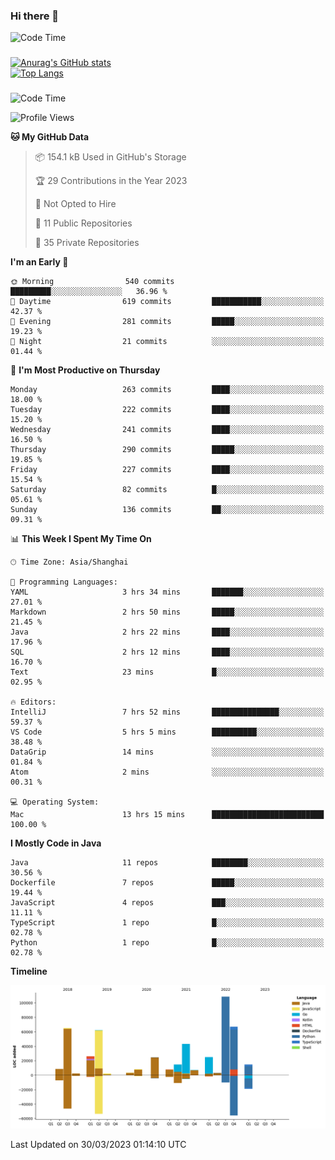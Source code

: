 ### Hi there 👋 

![Code Time](https://img.shields.io/endpoint?style=flat&url=https://codetime-api.datreks.com/badge/1061?logoColor=white%26project=%26recentMS=0%26showProject=false)

<!--
**Muyiafan/Muyiafan** is a ✨ _special_ ✨ repository because its `README.md` (this file) appears on your GitHub profile.

Here are some ideas to get you started:

- 🔭 I’m currently working on ...
- 🌱 I’m currently learning ...
- 👯 I’m looking to collaborate on ...
- 🤔 I’m looking for help with ...
- 💬 Ask me about ...
- 📫 How to reach me: ...
- 😄 Pronouns: ...
- ⚡ Fun fact: ...
-->

### 

[![Anurag's GitHub stats](https://github-readme-stats.vercel.app/api?username=Muyiafan)](https://github.com/anuraghazra/github-readme-stats)
<br>
[![Top Langs](https://github-readme-stats.vercel.app/api/top-langs/?username=Muyiafan)](https://github.com/anuraghazra/github-readme-stats)

### 

<!--START_SECTION:waka-->
![Code Time](http://img.shields.io/badge/Code%20Time-5%2C686%20hrs%2030%20mins-blue)

![Profile Views](http://img.shields.io/badge/Profile%20Views-0-blue)

**🐱 My GitHub Data** 

> 📦 154.1 kB Used in GitHub's Storage 
 > 
> 🏆 29 Contributions in the Year 2023
 > 
> 🚫 Not Opted to Hire
 > 
> 📜 11 Public Repositories 
 > 
> 🔑 35 Private Repositories 
 > 
**I'm an Early 🐤** 

```text
🌞 Morning                540 commits         █████████░░░░░░░░░░░░░░░░   36.96 % 
🌆 Daytime                619 commits         ███████████░░░░░░░░░░░░░░   42.37 % 
🌃 Evening                281 commits         █████░░░░░░░░░░░░░░░░░░░░   19.23 % 
🌙 Night                  21 commits          ░░░░░░░░░░░░░░░░░░░░░░░░░   01.44 % 
```
📅 **I'm Most Productive on Thursday** 

```text
Monday                   263 commits         ████░░░░░░░░░░░░░░░░░░░░░   18.00 % 
Tuesday                  222 commits         ████░░░░░░░░░░░░░░░░░░░░░   15.20 % 
Wednesday                241 commits         ████░░░░░░░░░░░░░░░░░░░░░   16.50 % 
Thursday                 290 commits         █████░░░░░░░░░░░░░░░░░░░░   19.85 % 
Friday                   227 commits         ████░░░░░░░░░░░░░░░░░░░░░   15.54 % 
Saturday                 82 commits          █░░░░░░░░░░░░░░░░░░░░░░░░   05.61 % 
Sunday                   136 commits         ██░░░░░░░░░░░░░░░░░░░░░░░   09.31 % 
```


📊 **This Week I Spent My Time On** 

```text
🕑︎ Time Zone: Asia/Shanghai

💬 Programming Languages: 
YAML                     3 hrs 34 mins       ███████░░░░░░░░░░░░░░░░░░   27.01 % 
Markdown                 2 hrs 50 mins       █████░░░░░░░░░░░░░░░░░░░░   21.45 % 
Java                     2 hrs 22 mins       ████░░░░░░░░░░░░░░░░░░░░░   17.96 % 
SQL                      2 hrs 12 mins       ████░░░░░░░░░░░░░░░░░░░░░   16.70 % 
Text                     23 mins             █░░░░░░░░░░░░░░░░░░░░░░░░   02.95 % 

🔥 Editors: 
IntelliJ                 7 hrs 52 mins       ███████████████░░░░░░░░░░   59.37 % 
VS Code                  5 hrs 5 mins        ██████████░░░░░░░░░░░░░░░   38.48 % 
DataGrip                 14 mins             ░░░░░░░░░░░░░░░░░░░░░░░░░   01.84 % 
Atom                     2 mins              ░░░░░░░░░░░░░░░░░░░░░░░░░   00.31 % 

💻 Operating System: 
Mac                      13 hrs 15 mins      █████████████████████████   100.00 % 
```

**I Mostly Code in Java** 

```text
Java                     11 repos            ████████░░░░░░░░░░░░░░░░░   30.56 % 
Dockerfile               7 repos             █████░░░░░░░░░░░░░░░░░░░░   19.44 % 
JavaScript               4 repos             ███░░░░░░░░░░░░░░░░░░░░░░   11.11 % 
TypeScript               1 repo              █░░░░░░░░░░░░░░░░░░░░░░░░   02.78 % 
Python                   1 repo              █░░░░░░░░░░░░░░░░░░░░░░░░   02.78 % 
```



**Timeline**

![Lines of Code chart](https://raw.githubusercontent.com/Muyiafan/Muyiafan/main/assets/bar_graph.png)


 Last Updated on 30/03/2023 01:14:10 UTC
<!--END_SECTION:waka-->
